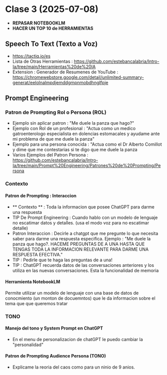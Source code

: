 # Clase 3 (2025-07-08)

* **REPASAR NOTEBOOKLM**
* **HACER UN TOP 10 de HERRAMIENTAS**

## Speech To Text (Texto a Voz)
* https://tactiq.io/es
* Lista de Otras Herramientas : https://github.com/estebancalabria/Intro-Ia/tree/main/Herramientas%20de%20IA
* Extension : Generador de Resumenes de YouTube : https://chromewebstore.google.com/detail/unlimited-summary-generat/eelolnalmpdjemddgmpnmobdhnglfpje

## Prompt Engineering

### Patron de Prompting Rol o Persona (ROL)

* Ejemplo sin aplicar patron : "Me duele la panza que hago?"
* Ejemplo con Rol de un profesional : "Actua como un medico gatroenterologo especialista en dolencias estomacales y ayudame ante mi problema de que me duele la panza"
* Ejemplo para una persona conocida : "Actua como el Dr Alberto Comillot y dime que me contestarias si te digo que me duele la panza
* Varios Ejemplos del Patron Persona : https://github.com/estebancalabria/Intro-Ia/tree/main/Prompt%20Engineering/Patrones%20de%20Prompting/Persona

### Contexto

#### Patron de Prompting : Interaccion 

* ** Contexto ** : Toda la informacion que posee ChatGPT para darme una respuesta
* TIP De Prompt Engineering : Cuando hablo con un modelo de lenguaje no escatimar datos y detalles. (usa el modo voz para no escatimar detalle)
* Patron Interaccion : Decirle a chatgpt que me pregunte lo que necesita saber para darme una respuesta especifica. Ejemplo : "Me duele la panza que hago?. HACEME PREGUNTAS DE A UNA HASTA QUE TENGAS TODA LA INFORMACION RELEVANTE PARA DARME UNA RESPUESTA EFECTIVA."
* TIP : Pedirle que te haga las preguntas de a una!
* TIP : ChatGPT recuerda datos de las conversaciones anteriores y los utiliza en las nuevas conversaciones. Esta la funcionalidad de memoria

#### Herramienta NotebookLM
Permite utilizar un modelo de lenguaje con una base de datos de conocmiento (un monton de docuemntos) que le da informacion sobre el tema que que queremos tratar

### TONO

#### Manejo del tono y System Prompt en ChatGPT
* En el menu de personalizacion de chatGPT le puedo cambiar la "personalidad"

#### Patron de Prompting Audience Persona (TONO)
* Explicame la reoria del caos como para un ninio de 9 anios.

